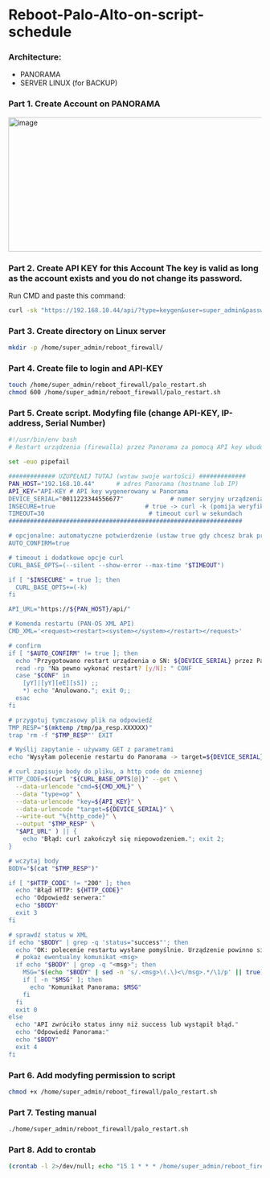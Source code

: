 # Reboot-Palo-Alto-on-script-schedule

### Architecture:
* PANORAMA
* SERVER LINUX (for BACKUP)

### Part 1. Create Account on PANORAMA

<img width="1607" height="267" alt="image" src="https://github.com/user-attachments/assets/7982842e-0520-49cd-9110-e8c9c6955e40" />

### Part 2. Create API KEY for this Account The key is valid as long as the account exists and you do not change its password.

Run CMD and paste this command:

```bash
curl -sk "https://192.168.10.44/api/?type=keygen&user=super_admin&password=PASSWORD_FOR_THIS_ACCOUNT"
```

### Part 3. Create directory on Linux server

```bash
mkdir -p /home/super_admin/reboot_firewall/
```

### Part 4. Create file to login and API-KEY

```bash
touch /home/super_admin/reboot_firewall/palo_restart.sh
chmod 600 /home/super_admin/reboot_firewall/palo_restart.sh
```

### Part 5. Create script. Modyfing file (change API-KEY, IP-address, Serial Number)
```bash
#!/usr/bin/env bash
# Restart urządzenia (firewalla) przez Panorama za pomocą API key wbudowanego w skrypt.

set -euo pipefail

############# UZUPEŁNIJ TUTAJ (wstaw swoje wartości) #############
PAN_HOST="192.168.10.44"      # adres Panorama (hostname lub IP)
API_KEY="API-KEY # API key wygenerowany w Panorama
DEVICE_SERIAL="0011223344556677"             # numer seryjny urządzenia docelowego
INSECURE=true                         # true -> curl -k (pomija weryfikację certyfikatu)
TIMEOUT=30                             # timeout curl w sekundach
#################################################################

# opcjonalne: automatyczne potwierdzenie (ustaw true gdy chcesz brak promptu)
AUTO_CONFIRM=true

# timeout i dodatkowe opcje curl
CURL_BASE_OPTS=(--silent --show-error --max-time "$TIMEOUT")

if [ "$INSECURE" = true ]; then
  CURL_BASE_OPTS+=(-k)
fi

API_URL="https://${PAN_HOST}/api/"

# Komenda restartu (PAN-OS XML API)
CMD_XML='<request><restart><system></system></restart></request>'

# confirm
if [ "$AUTO_CONFIRM" != true ]; then
  echo "Przygotowano restart urządzenia o SN: ${DEVICE_SERIAL} przez Panorama: ${PAN_HOST}"
  read -rp "Na pewno wykonać restart? [y/N]: " CONF
  case "$CONF" in
    [yY]|[yY][eE][sS]) ;;
    *) echo "Anulowano."; exit 0;;
  esac
fi

# przygotuj tymczasowy plik na odpowiedź
TMP_RESP="$(mktemp /tmp/pa_resp.XXXXXX)"
trap 'rm -f "$TMP_RESP"' EXIT

# Wyślij zapytanie - używamy GET z parametrami
echo "Wysyłam polecenie restartu do Panorama -> target=${DEVICE_SERIAL} ..."

# curl zapisuje body do pliku, a http code do zmiennej
HTTP_CODE=$(curl "${CURL_BASE_OPTS[@]}" --get \
  --data-urlencode "cmd=${CMD_XML}" \
  --data "type=op" \
  --data-urlencode "key=${API_KEY}" \
  --data-urlencode "target=${DEVICE_SERIAL}" \
  --write-out "%{http_code}" \
  --output "$TMP_RESP" \
  "$API_URL" ) || {
    echo "Błąd: curl zakończył się niepowodzeniem."; exit 2;
}

# wczytaj body
BODY="$(cat "$TMP_RESP")"

if [ "$HTTP_CODE" != "200" ]; then
  echo "Błąd HTTP: ${HTTP_CODE}"
  echo "Odpowiedź serwera:"
  echo "$BODY"
  exit 3
fi

# sprawdź status w XML
if echo "$BODY" | grep -q 'status="success"'; then
  echo "OK: polecenie restartu wysłane pomyślnie. Urządzenie powinno się restartować."
  # pokaż ewentualny komunikat <msg>
  if echo "$BODY" | grep -q "<msg>"; then
    MSG="$(echo "$BODY" | sed -n 's/.<msg>\(.\)<\/msg>.*/\1/p' || true)"
    if [ -n "$MSG" ]; then
      echo "Komunikat Panorama: $MSG"
    fi
  fi
  exit 0
else
  echo "API zwróciło status inny niż success lub wystąpił błąd."
  echo "Odpowiedź Panorama:"
  echo "$BODY"
  exit 4
fi
```

### Part 6. Add modyfing permission to script

```bash
chmod +x /home/super_admin/reboot_firewall/palo_restart.sh
```

### Part 7. Testing manual

```bash
./home/super_admin/reboot_firewall/palo_restart.sh
```

### Part 8. Add to crontab

```bash
(crontab -l 2>/dev/null; echo "15 1 * * * /home/super_admin/reboot_firewall/palo_restart.sh >/dev/null 2>&1") | crontab -
```
